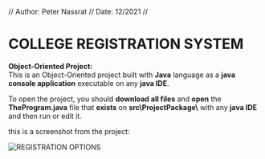 // Author: Peter Nassrat // Date: 12/2021 //
# COLLEGE REGISTRATION SYSTEM
**Object-Oriented Project:**\
This is an Object-Oriented project built with **Java** language as a **java console application** executable on any **java IDE**.

To open the project, you should **download all files** and **open** the **TheProgram.java** file that **exists** on **src\\ProjectPackage\\** with any **java IDE** and then run or edit it.

this is a screenshot from the project:

![REGISTRATION OPTIONS](https://user-images.githubusercontent.com/93524169/213296507-383a5031-3d85-4fd0-bd17-a73918917626.png)
